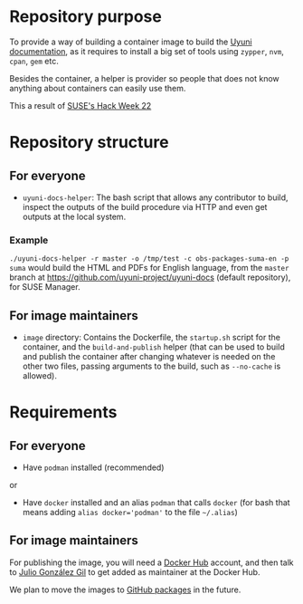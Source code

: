 # Repository purpose

To provide a way of building a container image to build the [Uyuni documentation](https://github.com/uyuni-project/uyuni-docs), as it requires to install a big set of tools using `zypper`, `nvm`, `cpan`, `gem` etc.

Besides the container, a helper is provider so people that does not know anything about containers can easily use them.

This a result of [SUSE's Hack Week 22](https://hackweek.opensuse.org/22/projects/testing-gnu-slash-linux-distributions-on-uyuni)

# Repository structure

## For everyone
- `uyuni-docs-helper`: The bash script that allows any contributor to build, inspect the outputs of the build procedure via HTTP and even get outputs at the local system.

### Example

`./uyuni-docs-helper -r master -o /tmp/test -c obs-packages-suma-en -p suma` would build the HTML and PDFs for English language, from the `master` branch at https://github.com/uyuni-project/uyuni-docs (default repository), for SUSE Manager.

## For image maintainers
- `image` directory: Contains the Dockerfile, the `startup.sh` script for the container, and the `build-and-publish` helper (that can be used to build and publish the container after changing whatever is needed on the other two files, passing arguments to the build, such as `--no-cache` is allowed).

# Requirements

## For everyone

- Have `podman` installed (recommended)

or

- Have `docker` installed and an alias `podman` that calls `docker` (for bash that means adding `alias docker='podman'` to the file `~/.alias`)


## For image maintainers

For publishing the image, you will need a [Docker Hub](https://hub.docker.com/) account, and then talk to [Julio González Gil](https://build.opensuse.org/users/juliogonzalezgil) to get added as maintainer at the Docker Hub.

We plan to move the images to [GitHub packages](https://docs.github.com/en/actions/publishing-packages/publishing-docker-images#publishing-images-to-github-packages) in the future.


